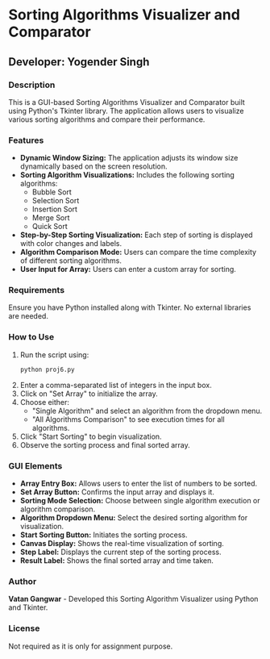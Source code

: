 ﻿# Sorting Algorithms Visualizer and Comparator

## Developer: Yogender Singh

### Description
This is a GUI-based Sorting Algorithms Visualizer and Comparator built using Python's Tkinter library. The application allows users to visualize various sorting algorithms and compare their performance.

### Features
- **Dynamic Window Sizing:** The application adjusts its window size dynamically based on the screen resolution.
- **Sorting Algorithm Visualizations:** Includes the following sorting algorithms:
  - Bubble Sort
  - Selection Sort
  - Insertion Sort
  - Merge Sort
  - Quick Sort
- **Step-by-Step Sorting Visualization:** Each step of sorting is displayed with color changes and labels.
- **Algorithm Comparison Mode:** Users can compare the time complexity of different sorting algorithms.
- **User Input for Array:** Users can enter a custom array for sorting.

### Requirements
Ensure you have Python installed along with Tkinter. No external libraries are needed.

### How to Use
1. Run the script using:
   ```bash
   python proj6.py
   ```
2. Enter a comma-separated list of integers in the input box.
3. Click on "Set Array" to initialize the array.
4. Choose either:
   - "Single Algorithm" and select an algorithm from the dropdown menu.
   - "All Algorithms Comparison" to see execution times for all algorithms.
5. Click "Start Sorting" to begin visualization.
6. Observe the sorting process and final sorted array.

### GUI Elements
- **Array Entry Box:** Allows users to enter the list of numbers to be sorted.
- **Set Array Button:** Confirms the input array and displays it.
- **Sorting Mode Selection:** Choose between single algorithm execution or algorithm comparison.
- **Algorithm Dropdown Menu:** Select the desired sorting algorithm for visualization.
- **Start Sorting Button:** Initiates the sorting process.
- **Canvas Display:** Shows the real-time visualization of sorting.
- **Step Label:** Displays the current step of the sorting process.
- **Result Label:** Shows the final sorted array and time taken.

### Author
**Vatan Gangwar** - Developed this Sorting Algorithm Visualizer using Python and Tkinter.

### License
Not required as it is only for assignment purpose.
